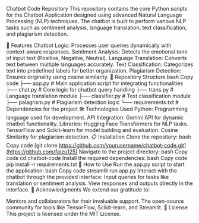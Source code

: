 Chatbot Code Repository
This repository contains the core Python scripts for the Chatbot Application designed using advanced Natural Language Processing (NLP) techniques. The chatbot is built to perform various NLP tasks such as sentiment analysis, language translation, text classification, and plagiarism detection.

🚀 Features
Chatbot Logic: Processes user queries dynamically with context-aware responses.
Sentiment Analysis: Detects the emotional tone of input text (Positive, Negative, Neutral).
Language Translation: Converts text between multiple languages accurately.
Text Classification: Categorizes text into predefined labels for better organization.
Plagiarism Detection: Ensures originality using cosine similarity.
📂 Repository Structure
bash
Copy code
├── app.py           # Main application script for integrating functionalities
├── chat.py          # Core logic for chatbot query handling
├── trans.py         # Language translation module
├── classifier.py    # Text classification module
├── palagrism.py     # Plagiarism detection logic
└── requirements.txt # Dependencies for the project
🛠️ Technologies Used
Python: Programming language used for development.
API Integration: Gemini API for dynamic chatbot functionality.
Libraries:
Hugging Face Transformers for NLP tasks.
TensorFlow and Scikit-learn for model building and evaluation.
Cosine Similarity for plagiarism detection.
📋 Installation
Clone the repository:
bash
Copy code
[git clone https://github.com/yourusername/chatbot-code.git](https://github.com/faizu125)
Navigate to the project directory:
bash
Copy code
cd chatbot-code
Install the required dependencies:
bash
Copy code
pip install -r requirements.txt
🔧 How to Use
Run the app.py script to start the application:
bash
Copy code
streamlit run app.py
Interact with the chatbot through the provided interface:
Input queries for tasks like translation or sentiment analysis.
View responses and outputs directly in the interface.
🤝 Acknowledgments
We extend our gratitude to:

Mentors and collaborators for their invaluable support.
The open-source community for tools like TensorFlow, Scikit-learn, and Streamlit.
📄 License
This project is licensed under the MIT License.
